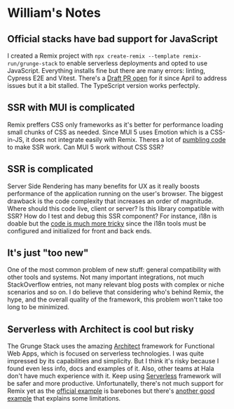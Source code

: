 # William's Notes

## Official stacks have bad support for JavaScript
I created a Remix project with `npx create-remix --template remix-run/grunge-stack` to enable serverless deployments and opted to use JavaScript. Everything installs fine but there are many errors: linting, Cypress E2E and Vitest. There's a [Draft PR open](https://github.com/remix-run/grunge-stack/pull/50) for it since April to address issues but it a bit stalled. The TypeScript version works perfectply.

## SSR with MUI is complicated
Remix preffers CSS only frameworks as it's better for performance loading small chunks of CSS as needed. Since MUI 5 uses Emotion which is a CSS-in-JS, it does not integrate easily with Remix. Theres a lot of [pumbling code](https://github.com/mui/material-ui/tree/master/examples/remix-with-typescript) to make SSR work. Can MUI 5 work without CSS SSR?

## SSR is complicated
Server Side Rendering has many benefits for UX as it really boosts performance of the application running on the user's browser. The biggest drawback is the code complexity that increases an order of magnitude. Where should this code live, client or server? Is this library compatible with SSR? How do I test and debug this SSR component? For instance, i18n is doable but the [code is much more tricky](https://github.com/sergiodxa/remix-i18next#readme) since the i18n tools must be configured and initialized for front and back ends.

## It's just "too new"
One of the most common problem of new stuff: general compatibility with other tools and systems. Not many important integrations, not much StackOverflow entries, not many relevant blog posts with complex or niche scenarios and so on.
I do believe that considering who's behind Remix, the hype, and the overall quality of the framework, this problem won't take too long to be minimized.

## Serverless with Architect is cool but risky
The Grunge Stack uses the amazing [Architect](https://arc.codes/docs/en/get-started/quickstart) framework for Functional Web Apps, which is focused on serverless technologies. I was quite impressed by its capabilities and simplicity. But I think it's risky because I found even less info, docs and examples of it. Also, other teams at Hala don't have much experience with it. Keep using [Serverless](https://www.serverless.com/) framework will be safer and more productive. Unfortunatelly, there's not much support for Remix yet as the [official example](https://github.com/serverless/cloud/tree/main/examples/remix) is barebones but there's [another good example](https://github.com/shamsup/remix-starter-serverless) that explains some limitations.